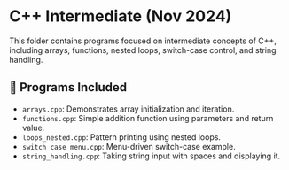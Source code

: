 # C++ Intermediate (Nov 2024)

This folder contains programs focused on intermediate concepts of C++, including arrays, functions, nested loops, switch-case control, and string handling.

## 📂 Programs Included

- `arrays.cpp`: Demonstrates array initialization and iteration.
- `functions.cpp`: Simple addition function using parameters and return value.
- `loops_nested.cpp`: Pattern printing using nested loops.
- `switch_case_menu.cpp`: Menu-driven switch-case example.
- `string_handling.cpp`: Taking string input with spaces and displaying it. 
